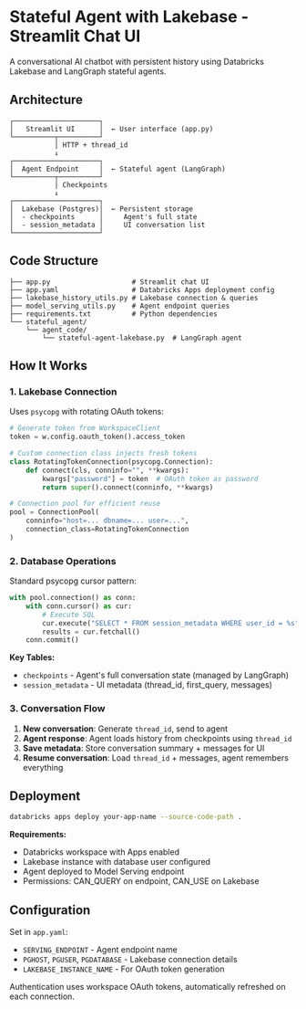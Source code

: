 # Stateful Agent with Lakebase - Streamlit Chat UI

A conversational AI chatbot with persistent history using Databricks Lakebase and LangGraph stateful agents.

## Architecture

```
┌─────────────────────┐
│   Streamlit UI      │  ← User interface (app.py)
└──────────┬──────────┘
           │ HTTP + thread_id
           ↓
┌─────────────────────┐
│  Agent Endpoint     │  ← Stateful agent (LangGraph)
└──────────┬──────────┘
           │ Checkpoints
           ↓
┌─────────────────────┐
│  Lakebase (Postgres)│  ← Persistent storage
│  - checkpoints      │     Agent's full state
│  - session_metadata │     UI conversation list
└─────────────────────┘
```

## Code Structure

```
├── app.py                    # Streamlit chat UI
├── app.yaml                  # Databricks Apps deployment config
├── lakebase_history_utils.py # Lakebase connection & queries
├── model_serving_utils.py    # Agent endpoint queries
├── requirements.txt          # Python dependencies
└── stateful_agent/
    └── agent_code/
        └── stateful-agent-lakebase.py  # LangGraph agent
```

## How It Works

### 1. Lakebase Connection

Uses `psycopg` with rotating OAuth tokens:

```python
# Generate token from WorkspaceClient
token = w.config.oauth_token().access_token

# Custom connection class injects fresh tokens
class RotatingTokenConnection(psycopg.Connection):
    def connect(cls, conninfo="", **kwargs):
        kwargs["password"] = token  # OAuth token as password
        return super().connect(conninfo, **kwargs)

# Connection pool for efficient reuse
pool = ConnectionPool(
    conninfo="host=... dbname=... user=...",
    connection_class=RotatingTokenConnection
)
```

### 2. Database Operations

Standard psycopg cursor pattern:

```python
with pool.connection() as conn:
    with conn.cursor() as cur:
        # Execute SQL
        cur.execute("SELECT * FROM session_metadata WHERE user_id = %s", (user_id,))
        results = cur.fetchall()
    conn.commit()
```

**Key Tables:**
- `checkpoints` - Agent's full conversation state (managed by LangGraph)
- `session_metadata` - UI metadata (thread_id, first_query, messages)

### 3. Conversation Flow

1. **New conversation**: Generate `thread_id`, send to agent
2. **Agent response**: Agent loads history from checkpoints using `thread_id`
3. **Save metadata**: Store conversation summary + messages for UI
4. **Resume conversation**: Load `thread_id` + messages, agent remembers everything

## Deployment

```bash
databricks apps deploy your-app-name --source-code-path .
```

**Requirements:**
- Databricks workspace with Apps enabled
- Lakebase instance with database user configured
- Agent deployed to Model Serving endpoint
- Permissions: CAN_QUERY on endpoint, CAN_USE on Lakebase

## Configuration

Set in `app.yaml`:
- `SERVING_ENDPOINT` - Agent endpoint name
- `PGHOST`, `PGUSER`, `PGDATABASE` - Lakebase connection details
- `LAKEBASE_INSTANCE_NAME` - For OAuth token generation

Authentication uses workspace OAuth tokens, automatically refreshed on each connection.
